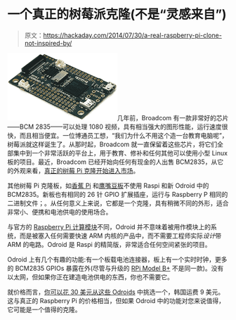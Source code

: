 # 一个真正的树莓派克隆(不是“灵感来自”)

> 原文：<https://hackaday.com/2014/07/30/a-real-raspberry-pi-clone-not-inspired-by/>

![odroid](img/78dda567f8ab69962b605336e8ab4ffe.png)几年前，Broadcom 有一款非常好的芯片——BCM 2835——可以处理 1080 视频，具有相当强大的图形性能，运行速度很快，而且相当便宜。一位博通员工想，“我们为什么不用这个造一台教育电脑呢”，树莓派就这样诞生了。从那时起，Broadcom 就一直保留着这些芯片，将它们全部集中到一个非常活跃的平台上，用于教育、修补和任何其他可以使用小型 Linux 板的项目。最近，Broadcom 已经开始向任何有现金的人出售 BCM2835，从它的外观来看，[真正的树莓 Pi 克隆开始进入市场](http://www.hardkernel.com/main/products/prdt_info.php?g_code=G140610189490)。

其他树莓 Pi 克隆板，如[香蕉 Pi](http://www.bananapi.org/) 和[鹰嘴豆板](http://www.solid-run.com/products/hummingboard/linux-sbc-specifications/)不使用 Raspi 和新 Odroid 中的 BCM2835。新板也有相同的 26 针 GPIO 扩展插座，运行与 Raspberry P 相同的二进制文件；。从任何意义上来说，它都是一个克隆，具有稍微不同的外形，适合非常小、便携和电池供电的使用场合。

与官方的 [Raspberry Pi 计算模块](http://www.raspberrypi.org/raspberry-pi-compute-module-new-product/)不同，Odroid 并不意味着被用作模块上的系统，而是被塞入任何需要快速 ARM 内核的产品中，而不需要工程师实际*设计*带 ARM 的电路。Odroid 是 Raspi 的精简版，非常适合任何空间紧张的项目。

Odroid 上有几个有趣的功能:有一个板载电池连接器，板上有一个实时时钟，更多的 BCM2835 GPIOs 暴露在外(尽管与升级的 [RPi Model B+](http://hackaday.com/2014/07/14/the-raspberry-pi-model-b-is-here-again/) 不是同一款)。没有以太网，但如果你正在建造电池供电的东西，你也不需要它。

就价格而言，[你可以花 30 美元从这些 Odroids](http://www.hardkernel.com/main/products/prdt_info.php?g_code=G140610189490) 中挑选一个，韩国运费 9 美元。这与真正的 Raspberry Pi 的价格相当，但如果 Odroid 中的功能对您来说值得，它可能是一个值得的克隆。